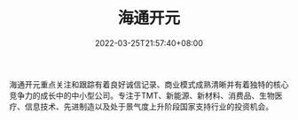 ﻿---
weight: 
title: "海通开元"
description: "海通开元重点关注和跟踪有着良好诚信记录、商业模式成熟清晰并有着独特的核心竞争力的成长中的中小型公司"
date: 2022-03-25T21:57:40+08:00
lastmod: 2022-03-25T16:45:40+08:00
draft: false
authors: ["Metabd"]
featuredImage: "haitongkaiyuan.jpg"
link: ""
tags: ["投资机构","海通开元"]
categories: ["navigation"]
navigation: ["投资机构"]
lightgallery: true
toc: true
pinned: false
recommend: false
recommend1: false
---
海通开元重点关注和跟踪有着良好诚信记录、商业模式成熟清晰并有着独特的核心竞争力的成长中的中小型公司。专注于TMT、新能源、新材料、消费品、生物医疗、信息技术、先进制造以及处于景气度上升阶段国家支持行业的投资机会。
